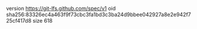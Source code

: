 version https://git-lfs.github.com/spec/v1
oid sha256:83326ec4a463f9f73cbc3fa1bd3c3ba24d9bbee042927a8e2e942f725cf417d8
size 618
